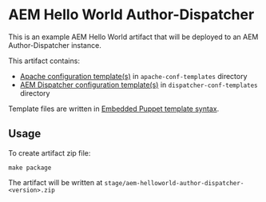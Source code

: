 # AEM Hello World Author-Dispatcher

This is an example AEM Hello World artifact that will be deployed to an AEM Author-Dispatcher instance.

This artifact contains:
* [Apache configuration template(s)](https://httpd.apache.org/docs/2.4/configuring.html) in `apache-conf-templates` directory
* [AEM Dispatcher configuration template(s)](https://docs.adobe.com/docs/en/dispatcher/disp-config.html) in `dispatcher-conf-templates` directory

Template files are written in [Embedded Puppet template syntax](https://docs.puppet.com/puppet/4.10/lang_template_epp.html).

## Usage

To create artifact zip file:

```
make package
```

The artifact will be written at `stage/aem-helloworld-author-dispatcher-<version>.zip`
